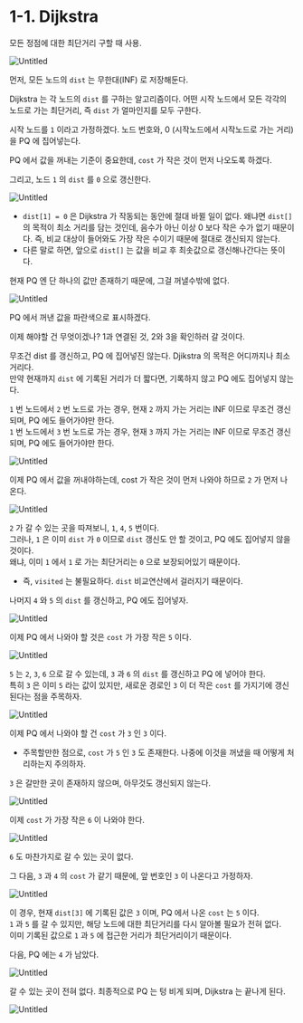 # 1-1. Dijkstra

모든 정점에 대한 최단거리 구할 때 사용.  

![Untitled](./Untitled.png)

먼저, 모든 노드의 `dist` 는 무한대(INF) 로 저장해둔다.  

Dijkstra 는 각 노드의 `dist` 를 구하는 알고리즘이다. 어떤 시작 노드에서 모든 각각의 노드로 가는 최단거리, 즉 `dist` 가 얼마인지를 모두 구한다.  

시작 노드를 `1` 이라고 가정하겠다. 노드 번호와, 0 (시작노드에서 시작노드로 가는 거리) 을 PQ 에 집어넣는다.  

PQ 에서 값을 꺼내는 기준이 중요한데, `cost` 가 작은 것이 먼저 나오도록 하겠다.  

그리고, 노드 `1` 의 `dist` 를 `0` 으로 갱신한다.  

![Untitled](./Untitled%201.png)

- `dist[1] = 0` 은 Dijkstra 가 작동되는 동안에 절대 바뀔 일이 없다. 왜냐면 `dist[]` 의 목적이 최소 거리를 담는 것인데, 음수가 아닌 이상 0 보다 작은 수가 없기 때문이다. 즉, 비교 대상이 들어와도 가장 작은 수이기 때문에 절대로 갱신되지 않는다.  
- 다른 말로 하면, 앞으로 `dist[]` 는 값을 비교 후 최솟값으로 갱신해나간다는 뜻이다.  


현재 PQ 엔 단 하나의 값만 존재하기 때문에, 그걸 꺼낼수밖에 없다.  

![Untitled](./Untitled%202.png)

PQ 에서 꺼낸 값을 파란색으로 표시하겠다.  

이제 해야할 건 무엇이겠나? 1과 연결된 것, 2와 3을 확인하러 갈 것이다.  

무조건 dist 를 갱신하고, PQ 에 집어넣진 않는다. Djikstra 의 목적은 어디까지나 최소 거리다.  
만약 현재까지 `dist` 에 기록된 거리가 더 짧다면, 기록하지 않고 PQ 에도 집어넣지 않는다.  

`1` 번 노드에서 `2` 번 노드로 가는 경우, 현재 `2` 까지 가는 거리는 INF 이므로 무조건 갱신되며, PQ 에도 들어가야만 한다.  
`1` 번 노드에서 `3` 번 노드로 가는 경우, 현재 `3` 까지 가는 거리는 INF 이므로 무조건 갱신되며, PQ 에도 들어가야만 한다.  

![Untitled](./Untitled%203.png)

이제 PQ 에서 값을 꺼내야하는데, cost 가 작은 것이 먼저 나와야 하므로 `2` 가 먼저 나온다.  

![Untitled](./Untitled%204.png)

`2` 가 갈 수 있는 곳을 따져보니, `1`, `4`, `5` 번이다.  
그러나, `1` 은 이미 `dist` 가 `0` 이므로 `dist` 갱신도 안 할 것이고, PQ 에도 집어넣지 않을 것이다.  
왜냐, 이미 `1` 에서 `1` 로 가는 최단거리는 `0` 으로 보장되어있기 때문이다.  

- 즉, `visited` 는 불필요하다. `dist` 비교연산에서 걸러지기 때문이다.  

나머지 `4` 와 `5` 의 `dist` 를 갱신하고, PQ 에도 집어넣자.  

![Untitled](./Untitled%205.png)

이제 PQ 에서 나와야 할 것은 `cost` 가 가장 작은 `5` 이다.  

![Untitled](./Untitled%206.png)

`5` 는 `2`, `3`, `6` 으로 갈 수 있는데, `3` 과 `6` 의 `dist` 를 갱신하고 PQ 에 넣어야 한다.  
특히 `3` 은 이미 `5` 라는 값이 있지만, 새로운 경로인 `3` 이 더 작은 `cost` 를 가지기에 갱신된다는 점을 주목하자.  

![Untitled](./Untitled%207.png)

이제 PQ 에서 나와야 할 건 `cost` 가 `3` 인 `3` 이다.  
- 주목할만한 점으로, `cost` 가 `5` 인 `3` 도 존재한다. 나중에 이것을 꺼냈을 때 어떻게 처리하는지 주의하자.  

`3` 은 갈만한 곳이 존재하지 않으며, 아무것도 갱신되지 않는다.  

![Untitled](./Untitled%208.png)

이제 `cost` 가 가장 작은 `6` 이 나와야 한다.  

![Untitled](./Untitled%209.png)

`6` 도 마찬가지로 갈 수 있는 곳이 없다.  

그 다음, `3` 과 `4` 의 `cost` 가 같기 때문에, 앞 번호인 `3` 이 나온다고 가정하자.  

![Untitled](./Untitled%2010.png)

이 경우, 현재 `dist[3]` 에 기록된 값은 `3` 이며, PQ 에서 나온 `cost` 는 `5` 이다.  
`1` 과 `5` 를 갈 수 있지만, 해당 노드에 대한 최단거리를 다시 알아볼 필요가 전혀 없다.  
이미 기록된 값으로 `1` 과 `5` 에 접근한 거리가 최단거리이기 때문이다.  

다음, PQ 에는 `4` 가 남았다.  

![Untitled](./Untitled%2011.png)

갈 수 있는 곳이 전혀 없다. 최종적으로 PQ 는 텅 비게 되며, Dijkstra 는 끝나게 된다.  

![Untitled](./Untitled%2012.png)